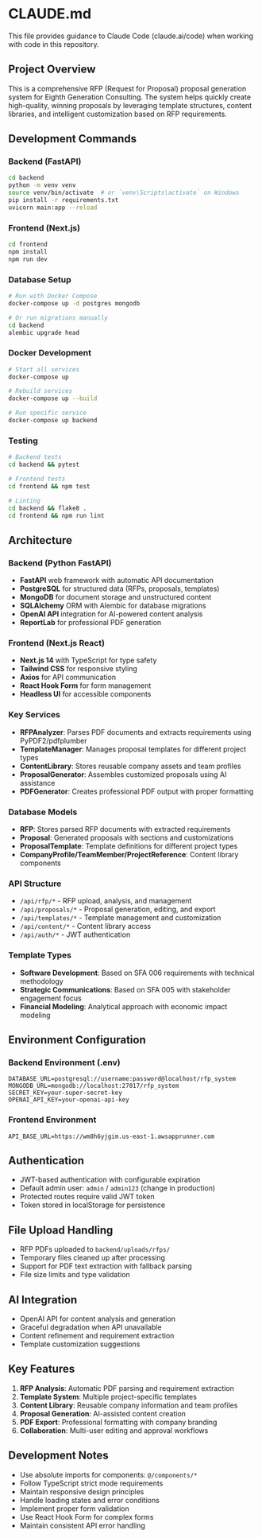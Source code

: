 # CLAUDE.md

This file provides guidance to Claude Code (claude.ai/code) when working with code in this repository.

## Project Overview

This is a comprehensive RFP (Request for Proposal) proposal generation system for Eighth Generation Consulting. The system helps quickly create high-quality, winning proposals by leveraging template structures, content libraries, and intelligent customization based on RFP requirements.

## Development Commands

### Backend (FastAPI)
```bash
cd backend
python -m venv venv
source venv/bin/activate  # or `venv\Scripts\activate` on Windows
pip install -r requirements.txt
uvicorn main:app --reload
```

### Frontend (Next.js)
```bash
cd frontend
npm install
npm run dev
```

### Database Setup
```bash
# Run with Docker Compose
docker-compose up -d postgres mongodb

# Or run migrations manually
cd backend
alembic upgrade head
```

### Docker Development
```bash
# Start all services
docker-compose up

# Rebuild services
docker-compose up --build

# Run specific service
docker-compose up backend
```

### Testing
```bash
# Backend tests
cd backend && pytest

# Frontend tests  
cd frontend && npm test

# Linting
cd backend && flake8 .
cd frontend && npm run lint
```

## Architecture

### Backend (Python FastAPI)
- **FastAPI** web framework with automatic API documentation
- **PostgreSQL** for structured data (RFPs, proposals, templates)
- **MongoDB** for document storage and unstructured content
- **SQLAlchemy** ORM with Alembic for database migrations
- **OpenAI API** integration for AI-powered content analysis
- **ReportLab** for professional PDF generation

### Frontend (Next.js React)
- **Next.js 14** with TypeScript for type safety
- **Tailwind CSS** for responsive styling
- **Axios** for API communication
- **React Hook Form** for form management
- **Headless UI** for accessible components

### Key Services
- **RFPAnalyzer**: Parses PDF documents and extracts requirements using PyPDF2/pdfplumber
- **TemplateManager**: Manages proposal templates for different project types
- **ContentLibrary**: Stores reusable company assets and team profiles
- **ProposalGenerator**: Assembles customized proposals using AI assistance
- **PDFGenerator**: Creates professional PDF output with proper formatting

### Database Models
- **RFP**: Stores parsed RFP documents with extracted requirements
- **Proposal**: Generated proposals with sections and customizations
- **ProposalTemplate**: Template definitions for different project types
- **CompanyProfile/TeamMember/ProjectReference**: Content library components

### API Structure
- `/api/rfp/*` - RFP upload, analysis, and management
- `/api/proposals/*` - Proposal generation, editing, and export
- `/api/templates/*` - Template management and customization
- `/api/content/*` - Content library access
- `/api/auth/*` - JWT authentication

### Template Types
- **Software Development**: Based on SFA 006 requirements with technical methodology
- **Strategic Communications**: Based on SFA 005 with stakeholder engagement focus
- **Financial Modeling**: Analytical approach with economic impact modeling

## Environment Configuration

### Backend Environment (.env)
```
DATABASE_URL=postgresql://username:password@localhost/rfp_system
MONGODB_URL=mongodb://localhost:27017/rfp_system
SECRET_KEY=your-super-secret-key
OPENAI_API_KEY=your-openai-api-key
```

### Frontend Environment
```
API_BASE_URL=https://wm8h6yjgim.us-east-1.awsapprunner.com
```

## Authentication

- JWT-based authentication with configurable expiration
- Default admin user: `admin` / `admin123` (change in production)
- Protected routes require valid JWT token
- Token stored in localStorage for persistence

## File Upload Handling

- RFP PDFs uploaded to `backend/uploads/rfps/`
- Temporary files cleaned up after processing
- Support for PDF text extraction with fallback parsing
- File size limits and type validation

## AI Integration

- OpenAI API for content analysis and generation
- Graceful degradation when API unavailable
- Content refinement and requirement extraction
- Template customization suggestions

## Key Features

1. **RFP Analysis**: Automatic PDF parsing and requirement extraction
2. **Template System**: Multiple project-specific templates 
3. **Content Library**: Reusable company information and team profiles
4. **Proposal Generation**: AI-assisted content creation
5. **PDF Export**: Professional formatting with company branding
6. **Collaboration**: Multi-user editing and approval workflows

## Development Notes

- Use absolute imports for components: `@/components/*`
- Follow TypeScript strict mode requirements
- Maintain responsive design principles
- Handle loading states and error conditions
- Implement proper form validation
- Use React Hook Form for complex forms
- Maintain consistent API error handling